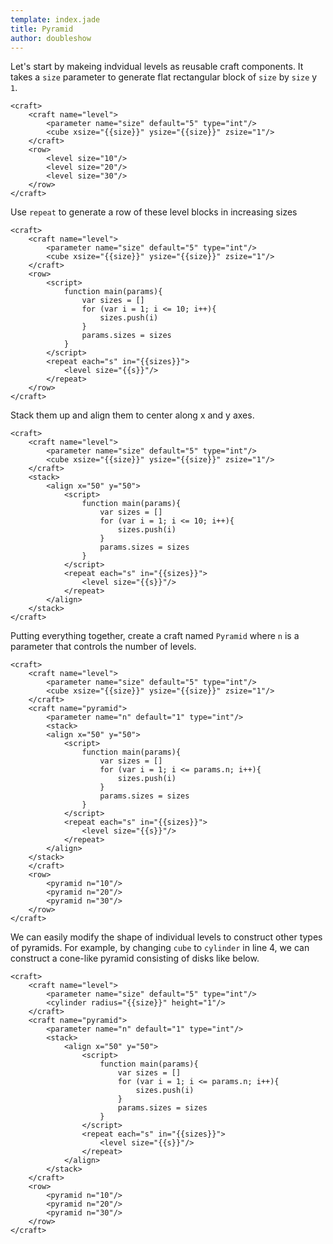 ```yaml
---
template: index.jade
title: Pyramid
author: doubleshow
---
```


Let's start by makeing indvidual levels as reusable craft components. It takes a `size` parameter to generate flat rectangular block of `size` by `size` y `1`. 

```craftml
<craft>
    <craft name="level">
        <parameter name="size" default="5" type="int"/>
        <cube xsize="{{size}}" ysize="{{size}}" zsize="1"/>
    </craft>
    <row>
        <level size="10"/>
        <level size="20"/>
        <level size="30"/>
    </row>
</craft>
```

Use `repeat` to generate a row of these level blocks in increasing sizes

```craftml
<craft>
    <craft name="level">
        <parameter name="size" default="5" type="int"/>
        <cube xsize="{{size}}" ysize="{{size}}" zsize="1"/>
    </craft>
    <row>
        <script>
            function main(params){
                var sizes = []
                for (var i = 1; i <= 10; i++){
                    sizes.push(i)
                }
                params.sizes = sizes
            } 
        </script>
        <repeat each="s" in="{{sizes}}">
            <level size="{{s}}"/>
        </repeat>
    </row>
</craft>
```

Stack them up and align them to center along x and y axes.

```craftml
<craft>
    <craft name="level">
        <parameter name="size" default="5" type="int"/>
        <cube xsize="{{size}}" ysize="{{size}}" zsize="1"/>
    </craft>
    <stack>
        <align x="50" y="50">
            <script>
                function main(params){
                    var sizes = []
                    for (var i = 1; i <= 10; i++){
                        sizes.push(i)
                    }
                    params.sizes = sizes
                } 
            </script>
            <repeat each="s" in="{{sizes}}">
                <level size="{{s}}"/>
            </repeat>
        </align>
    </stack>
</craft>
```

Putting everything together, create a craft named `Pyramid` where `n` is a parameter that controls the number of levels.

```craftml
<craft>
    <craft name="level">
        <parameter name="size" default="5" type="int"/>
        <cube xsize="{{size}}" ysize="{{size}}" zsize="1"/>
    </craft>
    <craft name="pyramid">
        <parameter name="n" default="1" type="int"/>
        <stack>
        <align x="50" y="50">
            <script>
                function main(params){
                    var sizes = []
                    for (var i = 1; i <= params.n; i++){
                        sizes.push(i)
                    }
                    params.sizes = sizes
                } 
            </script>
            <repeat each="s" in="{{sizes}}">
                <level size="{{s}}"/>
            </repeat>
        </align>
    </stack>
    </craft>
    <row>
        <pyramid n="10"/>
        <pyramid n="20"/>
        <pyramid n="30"/>
    </row>
</craft>
```
We can easily modify the shape of individual levels to construct other types of pyramids. For example, by changing `cube` to `cylinder` in line 4, we can construct a cone-like pyramid consisting of disks like below.

```craftml
<craft>
    <craft name="level">
        <parameter name="size" default="5" type="int"/>
        <cylinder radius="{{size}}" height="1"/>
    </craft>
    <craft name="pyramid">
        <parameter name="n" default="1" type="int"/>
        <stack>
            <align x="50" y="50">
                <script>
                    function main(params){
                        var sizes = []
                        for (var i = 1; i <= params.n; i++){
                            sizes.push(i)
                        }
                        params.sizes = sizes
                    } 
                </script>
                <repeat each="s" in="{{sizes}}">
                    <level size="{{s}}"/>
                </repeat>
            </align>
        </stack>
    </craft>
    <row>
        <pyramid n="10"/>
        <pyramid n="20"/>
        <pyramid n="30"/>
    </row>
</craft>
```
